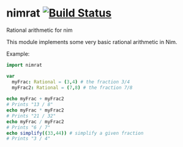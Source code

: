 # nimrat [![Build Status](https://circleci.com/gh/apense/nimrat.png)](https://circleci.com/gh/apense/nimrat)
Rational arithmetic for nim

This module implements some very basic rational arithmetic in Nim.

Example:

```nim
import nimrat

var 
  myFrac: Rational = (3,4) # the fraction 3/4
  myFrac2: Rational = (7,8) # the fraction 7/8
    
echo myFrac + myFrac2
# Prints "13 / 8"
echo myFrac * myFrac2
# Prints "21 / 32"
echo myFrac / myFrac2
# Prints "6 / 7"
echo simplify((33,44)) # simplify a given fraction
# Prints "3 / 4"
```
